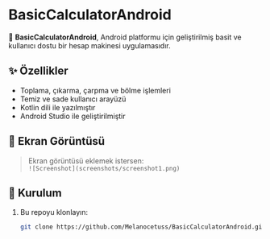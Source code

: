 # BasicCalculatorAndroid

📱 **BasicCalculatorAndroid**, Android platformu için geliştirilmiş basit ve kullanıcı dostu bir hesap makinesi uygulamasıdır.

## ✨ Özellikler

- Toplama, çıkarma, çarpma ve bölme işlemleri
- Temiz ve sade kullanıcı arayüzü
- Kotlin dili ile yazılmıştır
- Android Studio ile geliştirilmiştir

## 📸 Ekran Görüntüsü

> Ekran görüntüsü eklemek istersen:  
> `![Screenshot](screenshots/screenshot1.png)`

## 🚀 Kurulum

1. Bu repoyu klonlayın:

   ```bash
   git clone https://github.com/Melanocetuss/BasicCalculatorAndroid.git
